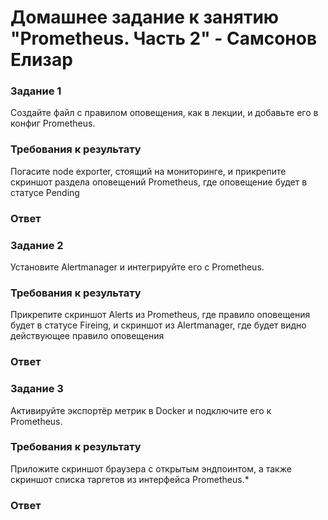 # Домашнее задание к занятию "Prometheus. Часть 2" - Самсонов Елизар

### Задание 1
Создайте файл с правилом оповещения, как в лекции, и добавьте его в конфиг Prometheus.

### Требования к результату

Погасите node exporter, стоящий на мониторинге, и прикрепите скриншот раздела оповещений Prometheus, где оповещение будет в статусе Pending

### Ответ

### Задание 2
Установите Alertmanager и интегрируйте его с Prometheus.

### Требования к результату

Прикрепите скриншот Alerts из Prometheus, где правило оповещения будет в статусе Fireing, и скриншот из Alertmanager, где будет видно действующее правило оповещения
 
### Ответ

### Задание 3
Активируйте экспортёр метрик в Docker и подключите его к Prometheus.

### Требования к результату

Приложите скриншот браузера с открытым эндпоинтом, а также скриншот списка таргетов из интерфейса Prometheus.*

### Ответ

